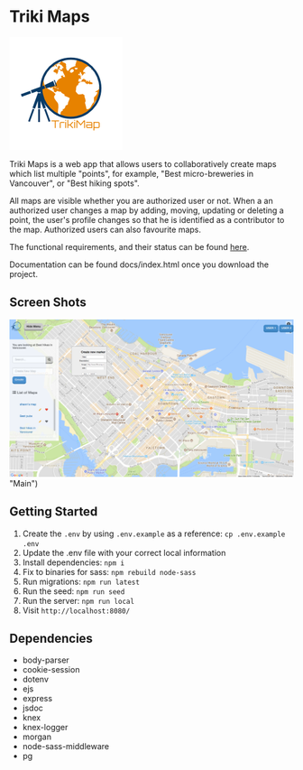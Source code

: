 # Triki Maps  
![Logo](https://github.com/SpinnyFinny/maps-wiki/blob/master/docs/images/triki-map-logo.png)

Triki Maps is a web app that allows users to collaboratively create maps which list multiple "points", for example, "Best micro-breweries in Vancouver", or "Best hiking spots". 

All maps are visible whether you are authorized user or not. When a an authorized user changes a map by adding, moving, updating or deleting a point, the user's profile changes so that he is identified as a contributor to the map. Authorized users can also favourite maps. 

The functional requirements, and their status can be found [here](https://github.com/SpinnyFinny/maps-wiki/blob/master/docs/Functional%20Requirements.md). 

Documentation can be found docs/index.html once you download the project. 

## Screen Shots
![Main Screen](https://github.com/SpinnyFinny/maps-wiki/blob/master/docs/images/screen_shot_main.png) "Main")

## Getting Started

1. Create the `.env` by using `.env.example` as a reference: `cp .env.example .env`
2. Update the .env file with your correct local information
3. Install dependencies: `npm i`
4. Fix to binaries for sass: `npm rebuild node-sass`
5. Run migrations: `npm run latest`
6. Run the seed: `npm run seed`
7. Run the server: `npm run local`
8. Visit `http://localhost:8080/`

## Dependencies

- body-parser
- cookie-session
- dotenv
- ejs
- express
- jsdoc
- knex
- knex-logger
- morgan
- node-sass-middleware
- pg
